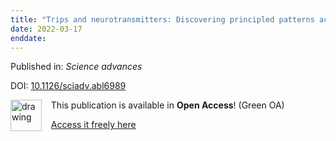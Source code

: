 ```yaml
---
title: "Trips and neurotransmitters: Discovering principled patterns across 6850 hallucinogenic experiences."
date: 2022-03-17
enddate:
---
```


Published in: *Science advances*

DOI: [10.1126/sciadv.abl6989](https://doi.org/10.1126/sciadv.abl6989)

<img src="https://upload.wikimedia.org/wikipedia/commons/thumb/9/90/Open_Access_logo_PLoS_white_green.svg/576px-Open_Access_logo_PLoS_white_green.svg.png" alt="drawing" width="50" align="left"/> &nbsp;&nbsp;&nbsp;This publication is available in **Open Access**! (Green OA)

&nbsp;&nbsp;&nbsp;<a href="https://www.ncbi.nlm.nih.gov/pmc/articles/PMC8926331" download>Access it freely here</a>

